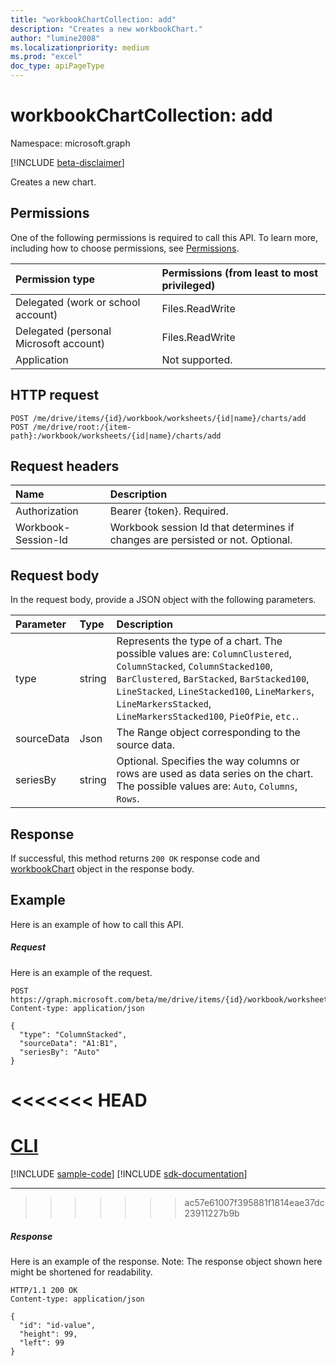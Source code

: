 ```yaml
---
title: "workbookChartCollection: add"
description: "Creates a new workbookChart."
author: "lumine2008"
ms.localizationpriority: medium
ms.prod: "excel"
doc_type: apiPageType
---
```


# workbookChartCollection: add

Namespace: microsoft.graph

[!INCLUDE [beta-disclaimer](../../includes/beta-disclaimer.md)]

Creates a new chart.
## Permissions
One of the following permissions is required to call this API. To learn more, including how to choose permissions, see [Permissions](/graph/permissions-reference).

|Permission type      | Permissions (from least to most privileged)              |
|:--------------------|:---------------------------------------------------------|
|Delegated (work or school account) | Files.ReadWrite    |
|Delegated (personal Microsoft account) | Files.ReadWrite    |
|Application | Not supported. |

## HTTP request
<!-- { "blockType": "ignored" } -->
```http
POST /me/drive/items/{id}/workbook/worksheets/{id|name}/charts/add
POST /me/drive/root:/{item-path}:/workbook/worksheets/{id|name}/charts/add

```
## Request headers
| Name       | Description|
|:---------------|:----------|
| Authorization  | Bearer {token}. Required. |
| Workbook-Session-Id  | Workbook session Id that determines if changes are persisted or not. Optional.|

## Request body
In the request body, provide a JSON object with the following parameters.

| Parameter	   | Type	|Description|
|:---------------|:--------|:----------|
|type|string|Represents the type of a chart.  The possible values are: `ColumnClustered`, `ColumnStacked`, `ColumnStacked100`, `BarClustered`, `BarStacked`, `BarStacked100`, `LineStacked`, `LineStacked100`, `LineMarkers`, `LineMarkersStacked`, `LineMarkersStacked100`, `PieOfPie`, `etc.`.|
|sourceData|Json|The Range object corresponding to the source data.|
|seriesBy|string|Optional. Specifies the way columns or rows are used as data series on the chart.  The possible values are: `Auto`, `Columns`, `Rows`.|

## Response

If successful, this method returns `200 OK` response code and [workbookChart](../resources/workbookchart.md) object in the response body.

## Example
Here is an example of how to call this API.
##### Request
Here is an example of the request.

<!-- {
  "blockType": "request",
  "name": "chartcollection_add"
}-->
```http
POST https://graph.microsoft.com/beta/me/drive/items/{id}/workbook/worksheets/{id|name}/charts/add
Content-type: application/json

{
  "type": "ColumnStacked",
  "sourceData": "A1:B1",
  "seriesBy": "Auto"
}
```

<<<<<<< HEAD
=======
# [CLI](#tab/cli)
[!INCLUDE [sample-code](../includes/snippets/cli/chartcollection-add-cli-snippets.md)]
[!INCLUDE [sdk-documentation](../includes/snippets/snippets-sdk-documentation-link.md)]

---

>>>>>>> ac57e61007f395881f1814eae37dc23911227b9b
##### Response
Here is an example of the response. Note: The response object shown here might be shortened for readability.
<!-- {
  "blockType": "response",
  "truncated": true,
  "@odata.type": "microsoft.graph.workbookChart"
} -->
```http
HTTP/1.1 200 OK
Content-type: application/json

{
  "id": "id-value",
  "height": 99,
  "left": 99
}
```

<!-- uuid: 8fcb5dbc-d5aa-4681-8e31-b001d5168d79
2015-10-25 14:57:30 UTC -->
<!--
{
  "type": "#page.annotation",
  "description": "ChartCollection: add",
  "keywords": "",
  "section": "documentation",
  "tocPath": "",
  "suppressions": [
  ]
}
-->


